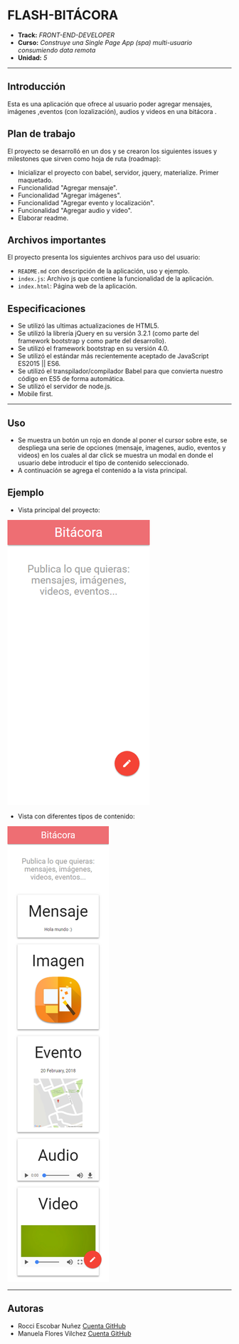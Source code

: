 # FLASH-BITÁCORA

* **Track:** _FRONT-END-DEVELOPER_
* **Curso:** _Construye una Single Page App (spa) multi-usuario consumiendo data remota_
* **Unidad:** _5_

***

## Introducción 

Esta es una aplicación que ofrece al usuario poder agregar mensajes, imágenes ,eventos (con lozalización), audios y videos en una bitácora .

## Plan de trabajo

El proyecto se desarrolló en un dos y se crearon los siguientes issues y milestones que sirven como hoja de ruta (roadmap):

*  Inicializar el proyecto con babel, servidor, jquery, materialize. Primer maquetado.
* Funcionalidad "Agregar mensaje".
* Funcionalidad "Agregar imágenes".
* Funcionalidad "Agregar evento y localización".
* Funcionalidad "Agregar audio y video".
* Elaborar readme.

## Archivos importantes

El proyecto presenta los siguientes archivos para uso del usuario:

* `README.md` con descripción de la aplicación, uso y ejemplo.
* `index.js`: Archivo js que contiene la funcionalidad de la aplicación.
* `index.html`: Página web de la aplicación.

## Especificaciones

* Se utilizó las ultimas actualizaciones de HTML5.
* Se utilizó la librería jQuery en su versión 3.2.1 (como parte del framework bootstrap y como parte del desarrollo).
* Se utilizó el framework bootstrap en su versión 4.0.
* Se utilizó el estándar más recientemente aceptado de JavaScript ES2015 || ES6.
* Se utilizó el transpilador/compilador Babel para que convierta nuestro código en ES5 de forma automática.
* Se utilizó el servidor de node.js.
* Mobile first.

***

## Uso
* Se muestra un botón un rojo en donde al poner el cursor sobre este, se despliega una serie de opciones (mensaje, imagenes, audio, eventos y videos) en los cuales al dar click se muestra un modal en donde el usuario debe introducir el tipo de contenido seleccionado.
* A continuación se agrega el contenido a la vista principal.

## Ejemplo

* Vista principal del proyecto:

![Con titulo](public/assets/docs/principal.png "titulo")

* Vista con diferentes tipos de contenido:

![Con titulo](public/assets/docs/mobile.png "titulo")

***

## Autoras

* Rocci Escobar Nuñez [Cuenta GitHub](https://github.com/Rocciescobar "Repositorio")
* Manuela Flores Vilchez [Cuenta GitHub ](https://github.com/ManuelaFlores "Repositorio")
